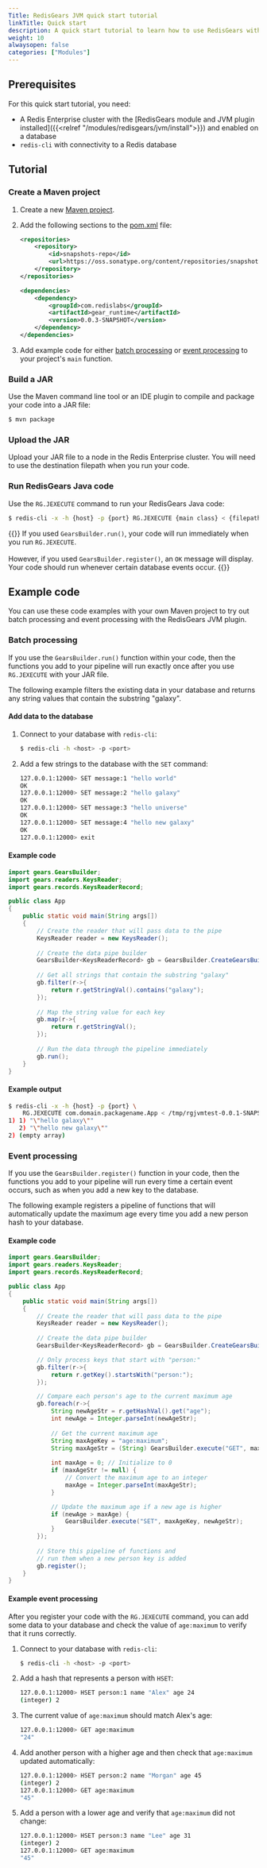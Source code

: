 ```yaml
---
Title: RedisGears JVM quick start tutorial
linkTitle: Quick start
description: A quick start tutorial to learn how to use RedisGears with Java.
weight: 10
alwaysopen: false
categories: ["Modules"]
---
```


## Prerequisites

For this quick start tutorial, you need:

- A Redis Enterprise cluster with the [RedisGears module and JVM plugin installed]({{<relref "/modules/redisgears/jvm/install">}}) and enabled on a database
- `redis-cli` with connectivity to a Redis database

## Tutorial

### Create a Maven project

1. Create a new [Maven project](https://maven.apache.org/guides/getting-started/index.html#).

1. Add the following sections to the [pom.xml](https://maven.apache.org/guides/introduction/introduction-to-the-pom.html) file:

    ```xml
    <repositories>
        <repository>
            <id>snapshots-repo</id>
            <url>https://oss.sonatype.org/content/repositories/snapshots</url>
        </repository>
    </repositories>

    <dependencies>
        <dependency>
            <groupId>com.redislabs</groupId>
            <artifactId>gear_runtime</artifactId>
            <version>0.0.3-SNAPSHOT</version>
        </dependency>
    </dependencies>
    ```

1. Add example code for either [batch processing](#batch-processing) or [event processing](#event-processing) to your project's `main` function.



### Build a JAR

Use the Maven command line tool or an IDE plugin to compile and package your code into a JAR file:

```sh
$ mvn package
```

### Upload the JAR

Upload your JAR file to a node in the Redis Enterprise cluster. You will need to use the destination filepath when you run your code.

### Run RedisGears Java code

Use the `RG.JEXECUTE` command to run your RedisGears Java code:

```sh
$ redis-cli -x -h {host} -p {port} RG.JEXECUTE {main class} < {filepath}/{JAR name}.jar
```

{{<note>}}
If you used `GearsBuilder.run()`, your code will run immediately when you run `RG.JEXECUTE`.
<br></br>
However, if you used `GearsBuilder.register()`, an `OK` message will display. Your code should run whenever certain database events occur.
{{</note>}}

## Example code

You can use these code examples with your own Maven project to try out batch processing and event processing with the RedisGears JVM plugin.

### Batch processing

If you use the `GearsBuilder.run()` function within your code, then the functions you add to your pipeline will run exactly once after you use `RG.JEXECUTE` with your JAR file.

The following example filters the existing data in your database and returns any string values that contain the substring "galaxy".

#### Add data to the database

1. Connect to your database with `redis-cli`:

    ```sh
    $ redis-cli -h <host> -p <port>
    ```

1. Add a few strings to the database with the `SET` command:

    ```sh
    127.0.0.1:12000> SET message:1 "hello world"
    OK
    127.0.0.1:12000> SET message:2 "hello galaxy"
    OK
    127.0.0.1:12000> SET message:3 "hello universe"
    OK
    127.0.0.1:12000> SET message:4 "hello new galaxy"
    OK
    127.0.0.1:12000> exit
    ```

#### Example code

```java
import gears.GearsBuilder;
import gears.readers.KeysReader;
import gears.records.KeysReaderRecord;

public class App 
{
    public static void main(String args[]) 
    {  
        // Create the reader that will pass data to the pipe
        KeysReader reader = new KeysReader();
        
        // Create the data pipe builder
        GearsBuilder<KeysReaderRecord> gb = GearsBuilder.CreateGearsBuilder(reader);
        
        // Get all strings that contain the substring "galaxy"
        gb.filter(r->{
        	return r.getStringVal().contains("galaxy");
       	});
        
        // Map the string value for each key
        gb.map(r->{
        	return r.getStringVal();
 	    });
             
        // Run the data through the pipeline immediately
        gb.run();
    }
}
```

#### Example output

```sh
$ redis-cli -x -h {host} -p {port} \
    RG.JEXECUTE com.domain.packagename.App < /tmp/rgjvmtest-0.0.1-SNAPSHOT.jar
1) 1) "\"hello galaxy\""
   2) "\"hello new galaxy\""
2) (empty array)
```

### Event processing

If you use the `GearsBuilder.register()` function in your code, then the functions you add to your pipeline will run every time a certain event occurs, such as when you add a new key to the database.

The following example registers a pipeline of functions that will automatically update the maximum age every time you add a new person hash to your database.

#### Example code

```java
import gears.GearsBuilder;
import gears.readers.KeysReader;
import gears.records.KeysReaderRecord;

public class App 
{
    public static void main(String args[]) 
    {  
        // Create the reader that will pass data to the pipe
        KeysReader reader = new KeysReader();
        
        // Create the data pipe builder
        GearsBuilder<KeysReaderRecord> gb = GearsBuilder.CreateGearsBuilder(reader);

        // Only process keys that start with "person:"
        gb.filter(r->{
        	return r.getKey().startsWith("person:");
       	});

        // Compare each person's age to the current maximum age
        gb.foreach(r->{
        	String newAgeStr = r.getHashVal().get("age");
        	int newAge = Integer.parseInt(newAgeStr);
        	
        	// Get the current maximum age
        	String maxAgeKey = "age:maximum";
        	String maxAgeStr = (String) GearsBuilder.execute("GET", maxAgeKey);
        	
        	int maxAge = 0; // Initialize to 0
        	if (maxAgeStr != null) {
                // Convert the maximum age to an integer
        		maxAge = Integer.parseInt(maxAgeStr);
        	}

        	// Update the maximum age if a new age is higher
        	if (newAge > maxAge) {               
        		GearsBuilder.execute("SET", maxAgeKey, newAgeStr); 
        	}
        });
        
        // Store this pipeline of functions and 
        // run them when a new person key is added
        gb.register();
    }
}
```

#### Example event processing

After you register your code with the `RG.JEXECUTE` command, you can add some data to your database and check the value of `age:maximum` to verify that it runs correctly.

1. Connect to your database with `redis-cli`:

    ```sh
    $ redis-cli -h <host> -p <port>
    ```

1. Add a hash that represents a person with `HSET`:

    ```sh
    127.0.0.1:12000> HSET person:1 name "Alex" age 24
    (integer) 2
    ```

1. The current value of `age:maximum` should match Alex's age:

    ```sh
    127.0.0.1:12000> GET age:maximum
    "24"
    ```

1. Add another person with a higher age and then check that `age:maximum` updated automatically:

    ```sh
    127.0.0.1:12000> HSET person:2 name "Morgan" age 45
    (integer) 2
    127.0.0.1:12000> GET age:maximum
    "45"
    ```

1. Add a person with a lower age and verify that `age:maximum` did not change:

    ```sh
    127.0.0.1:12000> HSET person:3 name "Lee" age 31
    (integer) 2
    127.0.0.1:12000> GET age:maximum
    "45"
    ```